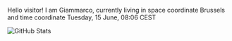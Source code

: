 Hello visitor! I am Giammarco, currently living in space coordinate Brussels and time coordinate Tuesday, 15 June, 08:06 CEST

![GitHub Stats](https://github-readme-stats.vercel.app/api?username=grcasanova)
